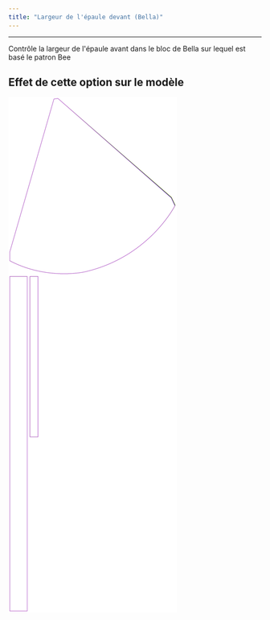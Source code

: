 ```yaml
---
title: "Largeur de l'épaule devant (Bella)"
---
```


***

Contrôle la largeur de l'épaule avant dans le bloc de Bella sur lequel est basé le patron Bee

## Effet de cette option sur le modèle

![Cette image montre l'effet de cette option en superposant plusieurs variantes qui ont une valeur différente pour cette option](bee_frontshoulderwidth_sample.svg "Effet de cette option sur le modèle")
